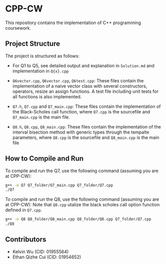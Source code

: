 # CPP-CW

This repository contains the implementation of C++ programming coursework.

## Project Structure

The project is structured as follows:

- For Q1 to Q5, see detailed output and explanation in `Solution.md` and implementation in `Q{x}.cpp`

- `Q6vector.cpp`, `Q6vector.cpp`, `Q6test.cpp`: These files contain the implementation of a naive vector class with several constructors, operators, resize an assign functions. A test file including unit tests for all functions is also implemented.

- `Q7.h`, `Q7.cpp` and `Q7_main.cpp`: These files contain the implementation of the Black-Scholes call function, where `Q7.cpp` is the sourcefile and `Q7_main.cpp` is the main file.
- `Q8.h`, `Q8.cpp`, `Q8_main.cpp`: These files contain the implementation of the interval bisection method with generic types through the tempalte parameters, where `Q8.cpp` is the sourcefile and `Q8_main.cpp` is the main file

## How to Compile and Run
To compile and run the Q7, use the following command (assuming you are at CPP-CW):
```bash
g++ -o Q7 Q7_folder/Q7_main.cpp Q7_folder/Q7.cpp
./Q7
```
To compile and run the Q8, use the following command (assuming you are at CPP-CW): Note that `Q8.cpp` utalize the black scholes call option function defined in `Q7.cpp`.
```bash
g++ -o Q8 Q8_folder/Q8_main.cpp Q8_folder/Q8.cpp Q7_folder/Q7.cpp
./Q8
```

## Contributors
- Kelvin Wu (CID: 01955564)
- Ethan Qizhe Cui (CID: 01954652)